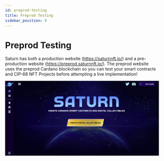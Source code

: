 ```yaml
---
id: preprod-testing
title: Preprod Testing
sidebar_position: 9
---
```


# Preprod Testing

Saturn has both a production website (https://saturnnft.io/) and a pre-production website (https://preprod.saturnnft.io/). The preprod website uses the preprod Cardano blockchain so you can test your smart contracts and CIP-68 NFT Projects before attempting a live implementation!

![Preprod Saturn Home](/img/preprod-testing/preprod-home.png)
